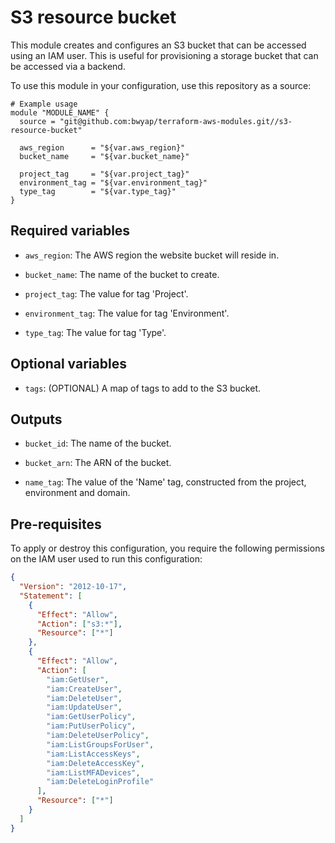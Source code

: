 # S3 resource bucket

This module creates and configures an S3 bucket that can be accessed using an IAM user.
This is useful for provisioning a storage bucket that can be accessed via a backend.

To use this module in your configuration, use this repository as a source:

```hcl
# Example usage
module "MODULE_NAME" {
  source = "git@github.com:bwyap/terraform-aws-modules.git//s3-resource-bucket"

  aws_region      = "${var.aws_region}"
  bucket_name     = "${var.bucket_name}"

  project_tag     = "${var.project_tag}"
  environment_tag = "${var.environment_tag}"
  type_tag        = "${var.type_tag}"
}
```

## Required variables

- `aws_region`: The AWS region the website bucket will reside in.

- `bucket_name`: The name of the bucket to create.

- `project_tag`: The value for tag 'Project'.

- `environment_tag`: The value for tag 'Environment'.

- `type_tag`: The value for tag 'Type'.


## Optional variables

- `tags`: (OPTIONAL) A map of tags to add to the S3 bucket.


## Outputs

- `bucket_id`: The name of the bucket.

- `bucket_arn`: The ARN of the bucket.

- `name_tag`: The value of the 'Name' tag, constructed from the project, environment and domain.


## Pre-requisites

To apply or destroy this configuration, you require the following permissions on the IAM user used to run this configuration:

```json
{
  "Version": "2012-10-17",
  "Statement": [
    {
      "Effect": "Allow",
      "Action": ["s3:*"],
      "Resource": ["*"]
    },
    {
      "Effect": "Allow",
      "Action": [
        "iam:GetUser",
        "iam:CreateUser",
        "iam:DeleteUser",
        "iam:UpdateUser",
        "iam:GetUserPolicy",
        "iam:PutUserPolicy",
        "iam:DeleteUserPolicy",
        "iam:ListGroupsForUser",
        "iam:ListAccessKeys",
        "iam:DeleteAccessKey",
        "iam:ListMFADevices",
        "iam:DeleteLoginProfile"
      ],
      "Resource": ["*"]
    }
  ]
}
```
